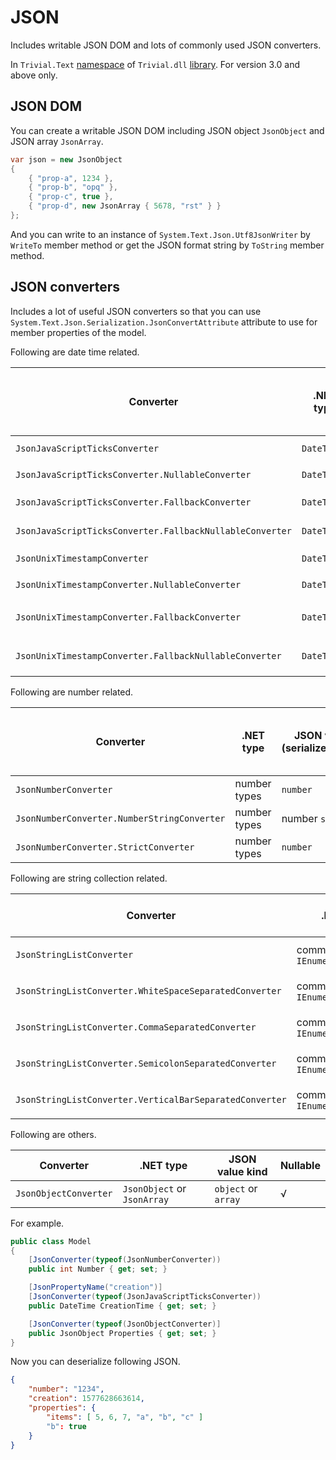 # JSON

Includes writable JSON DOM and lots of commonly used JSON converters.

In `Trivial.Text` [namespace](./text) of `Trivial.dll` [library](../README). For version 3.0 and above only.

## JSON DOM

You can create a writable JSON DOM including JSON object `JsonObject` and JSON array `JsonArray`.

```csharp
var json = new JsonObject
{
    { "prop-a", 1234 },
    { "prop-b", "opq" },
    { "prop-c", true },
    { "prop-d", new JsonArray { 5678, "rst" } }
};
```

And you can write to an instance of `System.Text.Json.Utf8JsonWriter` by `WriteTo` member method or get the JSON format string by `ToString` member method.

## JSON converters

Includes a lot of useful JSON converters so that you can use `System.Text.Json.Serialization.JsonConvertAttribute` attribute to use for member properties of the model.

Following are date time related.

| Converter | .NET type | JSON value kind (serialize/deserialize) | Additional JSON value kind (deserialize only) | Nullable |
| ----------------- | ---------- | ---------- | ---------- | --- |
| `JsonJavaScriptTicksConverter` | `DateTime` | JavaScript ticks `number` | Date JSON `string` | × |
| `JsonJavaScriptTicksConverter.NullableConverter` | `DateTime?` | JavaScript ticks `number` | Date JSON `string` | √ |
| `JsonJavaScriptTicksConverter.FallbackConverter` | `DateTime` | Date JSON `string` |JavaScript ticks `number` | × |
| `JsonJavaScriptTicksConverter.FallbackNullableConverter` | `DateTime?` | Date JSON `string` |JavaScript ticks `number` | √ |
| `JsonUnixTimestampConverter` | `DateTime` | Unix timestamp `number` | Date JSON `string` | × |
| `JsonUnixTimestampConverter.NullableConverter` | `DateTime?` | Unix timestamp `number` | Date JSON `string` | √ |
| `JsonUnixTimestampConverter.FallbackConverter` | `DateTime` | Date JSON `string` | Unix timestamp `number` | × |
| `JsonUnixTimestampConverter.FallbackNullableConverter` | `DateTime?` | Date JSON `string` | Unix timestamp `number` | √ |

Following are number related.

| Converter | .NET type | JSON value kind (serialize/deserialize) | Additional JSON value kind (deserialize only) | Nullable |
| ----------------- | ---------- | ---------- | ---------- | --- |
| `JsonNumberConverter` | number types | `number` | number `string` | √ |
| `JsonNumberConverter.NumberStringConverter` | number types | number `string` | `number` | √ |
| `JsonNumberConverter.StrictConverter` | number types | `number` | number `string` | × |

Following are string collection related.

| Converter | .NET type | JSON value kind | Nullable |
| ----------------- | ---------- | ---------- | --- |
| `JsonStringListConverter` | common class of `IEnumerable<string>` | `string` or `string[]` | √ |
| `JsonStringListConverter.WhiteSpaceSeparatedConverter` | common class of `IEnumerable<string>` | `string` or `string[]` | √ |
| `JsonStringListConverter.CommaSeparatedConverter` | common class of `IEnumerable<string>` | `string` or `string[]` | √ |
| `JsonStringListConverter.SemicolonSeparatedConverter` | common class of `IEnumerable<string>` | `string` or `string[]` | √ |
| `JsonStringListConverter.VerticalBarSeparatedConverter` | common class of `IEnumerable<string>` | `string` or `string[]` | √ |

Following are others.

| Converter | .NET type | JSON value kind | Nullable |
| ----------------- | ---------- | ---------- | --- |
| `JsonObjectConverter` | `JsonObject` or `JsonArray` | `object` or `array` | √ |

For example.

```csharp
public class Model
{
    [JsonConverter(typeof(JsonNumberConverter))
    public int Number { get; set; }

    [JsonPropertyName("creation")]
    [JsonConverter(typeof(JsonJavaScriptTicksConverter))
    public DateTime CreationTime { get; set; }

    [JsonConverter(typeof(JsonObjectConverter)]
    public JsonObject Properties { get; set; }
}
```

Now you can deserialize following JSON.

```json
{
    "number": "1234",
    "creation": 1577628663614,
    "properties": {
        "items": [ 5, 6, 7, "a", "b", "c" ]
        "b": true
    }
}
```